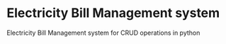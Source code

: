 # Electricity Bill Management system
 Electricity Bill Management system for CRUD operations in python
